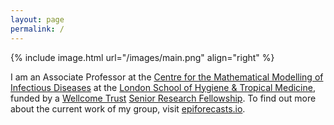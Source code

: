 ```yaml
---
layout: page
permalink: /
---
```


{% include image.html url="/images/main.png" align="right" %}

I am an Associate Professor at the <a href="http://cmmid.lshtm.ac.uk">Centre for the Mathematical Modelling of Infectious Diseases</a> at the <a href="http://www.lshtm.ac.uk/" title="London School of Hygiene &amp; Tropical Medicine">London School of Hygiene &amp; Tropical Medicine</a>, funded by a <a href="https://wellcome.ac.uk/">Wellcome Trust</a> <a href="https://wellcome.ac.uk/funding/people-and-projects/grants-awarded/real-time-modelling-forecasts-during-infectious-disease">Senior Research Fellowship</a>. To find out more about the current work of my group, visit <a href="https://epiforecasts.io" title="Epiforecasts">epiforecasts.io</a>.
